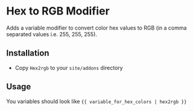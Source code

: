 # Hex to RGB Modifier
Adds a variable modifier to convert color hex values to RGB (in a comma separated values i.e. 255, 255, 255).

## Installation
- Copy `Hex2rgb` to your `site/addons` directory

## Usage
You variables should look like `{{ variable_for_hex_colors | hex2rgb }}`
